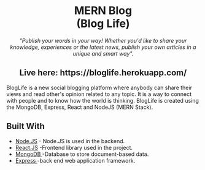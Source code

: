 
<p align="center">
  
<h1 align="center"> MERN Blog <br> (Blog Life) </h1>

<p align="center"><i>"Publish your words in your way! Whether you'd like to share your knowledge, experiences or the latest news, publish your own articles in a unique and smart way".</i><p align="center">

</p>

<h2 align="center">Live here: https://bloglife.herokuapp.com/ </h2>


BlogLife is a new social blogging platform where anybody can share their views and read other's opinion related to any topic. It is a way to connect with people and to know how the world is thinking.
BlogLife is created using the MongoDB, Express, React and NodeJS (MERN Stack).



## Built With

- [Node.JS](http://nodejs.org/) - Node.JS is used in the backend.
- [React.JS](https://reactjs.org/) -Frontend library used in the project.
- [MongoDB ](https://www.mongodb.com/home) -Database to store document-based data.
- [Express ](https://expressjs.com/) -back end web application framework.
